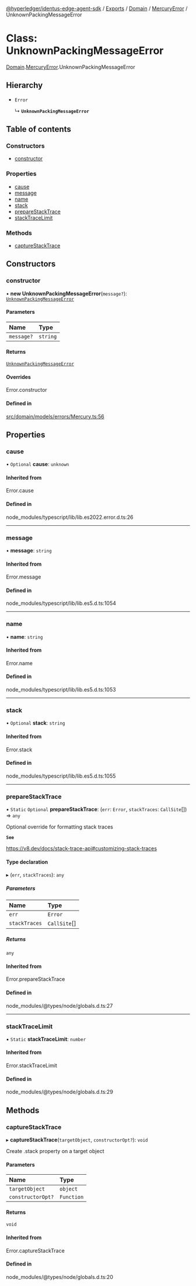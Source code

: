 [@hyperledger/identus-edge-agent-sdk](../README.md) / [Exports](../modules.md) / [Domain](../modules/Domain.md) / [MercuryError](../modules/Domain.MercuryError.md) / UnknownPackingMessageError

# Class: UnknownPackingMessageError

[Domain](../modules/Domain.md).[MercuryError](../modules/Domain.MercuryError.md).UnknownPackingMessageError

## Hierarchy

- `Error`

  ↳ **`UnknownPackingMessageError`**

## Table of contents

### Constructors

- [constructor](Domain.MercuryError.UnknownPackingMessageError.md#constructor)

### Properties

- [cause](Domain.MercuryError.UnknownPackingMessageError.md#cause)
- [message](Domain.MercuryError.UnknownPackingMessageError.md#message)
- [name](Domain.MercuryError.UnknownPackingMessageError.md#name)
- [stack](Domain.MercuryError.UnknownPackingMessageError.md#stack)
- [prepareStackTrace](Domain.MercuryError.UnknownPackingMessageError.md#preparestacktrace)
- [stackTraceLimit](Domain.MercuryError.UnknownPackingMessageError.md#stacktracelimit)

### Methods

- [captureStackTrace](Domain.MercuryError.UnknownPackingMessageError.md#capturestacktrace)

## Constructors

### constructor

• **new UnknownPackingMessageError**(`message?`): [`UnknownPackingMessageError`](Domain.MercuryError.UnknownPackingMessageError.md)

#### Parameters

| Name | Type |
| :------ | :------ |
| `message?` | `string` |

#### Returns

[`UnknownPackingMessageError`](Domain.MercuryError.UnknownPackingMessageError.md)

#### Overrides

Error.constructor

#### Defined in

[src/domain/models/errors/Mercury.ts:56](https://github.com/hyperledger/identus-edge-agent-sdk-ts/blob/7eadfa3c5dda4c81079844b2a47014b3c9b03dac/src/domain/models/errors/Mercury.ts#L56)

## Properties

### cause

• `Optional` **cause**: `unknown`

#### Inherited from

Error.cause

#### Defined in

node_modules/typescript/lib/lib.es2022.error.d.ts:26

___

### message

• **message**: `string`

#### Inherited from

Error.message

#### Defined in

node_modules/typescript/lib/lib.es5.d.ts:1054

___

### name

• **name**: `string`

#### Inherited from

Error.name

#### Defined in

node_modules/typescript/lib/lib.es5.d.ts:1053

___

### stack

• `Optional` **stack**: `string`

#### Inherited from

Error.stack

#### Defined in

node_modules/typescript/lib/lib.es5.d.ts:1055

___

### prepareStackTrace

▪ `Static` `Optional` **prepareStackTrace**: (`err`: `Error`, `stackTraces`: `CallSite`[]) => `any`

Optional override for formatting stack traces

**`See`**

https://v8.dev/docs/stack-trace-api#customizing-stack-traces

#### Type declaration

▸ (`err`, `stackTraces`): `any`

##### Parameters

| Name | Type |
| :------ | :------ |
| `err` | `Error` |
| `stackTraces` | `CallSite`[] |

##### Returns

`any`

#### Inherited from

Error.prepareStackTrace

#### Defined in

node_modules/@types/node/globals.d.ts:27

___

### stackTraceLimit

▪ `Static` **stackTraceLimit**: `number`

#### Inherited from

Error.stackTraceLimit

#### Defined in

node_modules/@types/node/globals.d.ts:29

## Methods

### captureStackTrace

▸ **captureStackTrace**(`targetObject`, `constructorOpt?`): `void`

Create .stack property on a target object

#### Parameters

| Name | Type |
| :------ | :------ |
| `targetObject` | `object` |
| `constructorOpt?` | `Function` |

#### Returns

`void`

#### Inherited from

Error.captureStackTrace

#### Defined in

node_modules/@types/node/globals.d.ts:20
